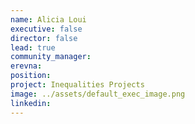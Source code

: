 ```yaml
---
name: Alicia Loui
executive: false
director: false
lead: true
community_manager:  
erevna:   
position: 
project: Inequalities Projects
image: ../assets/default_exec_image.png
linkedin: 
---
```

